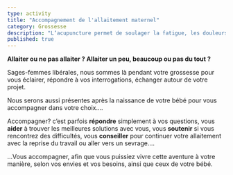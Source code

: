 ```yaml
---
type: activity
title: "Accompagnement de l'allaitement maternel"
category: Grossesse
description: "L‘acupuncture permet de soulager la fatigue, les douleurs, les troubles digestifs les troubles circulatoires et l'insomnie au cours de la grossesse."
published: true
---
```





**Allaiter ou ne pas allaiter ?
Allaiter un peu, beaucoup ou pas du tout ?**

Sages-femmes libérales, nous sommes là pendant votre grossesse pour vous éclairer, répondre à vos interrogations, échanger autour de votre projet.

Nous serons aussi présentes après la naissance de votre bébé pour vous accompagner dans votre choix....

Accompagner?  c’est parfois **répondre** simplement à vos questions, vous **aider** à trouver  les meilleures solutions avec  vous, vous **soutenir** si vous rencontrez des difficultés, vous **conseiller** pour continuer votre allaitement avec la reprise du travail ou aller vers un sevrage....

...Vous accompagner, afin que vous puissiez vivre cette aventure à votre manière, selon vos envies et vos besoins, ainsi que ceux de votre bébé.


